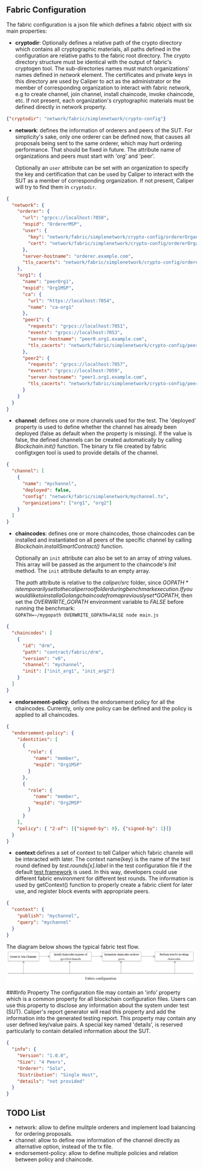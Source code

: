 ## Fabric Configuration
The fabric configuration is a json file which defines a fabric object with six main properties:

* **cryptodir**: Optionally defines a relative path of the crypto directory which contains all cryptographic materials, all paths defined in the configuration are relative paths to the fabric root directory. The crypto directory structure must be identical with the output of fabric's cryptogen tool. The sub-directories names must match organizations' names defined in *network* element. The certificates and private keys in this directory are used by Caliper to act as the administrator or the member of corresponding organization to interact with fabric network, e.g to create channel, join channel, install chaincode, invoke chaincode, etc. If not present, each organization's cryptographic materials must be defined directly in network property.        
 
```json
{"cryptodir": "network/fabric/simplenetwork/crypto-config"}
```

* **network**: defines the information of orderers and peers of the SUT. For simplicity's sake, only one orderer can be defined now, that causes all proposals being sent to the same orderer, which may hurt ordering performance. That should be fixed in future. The attribute name of organizations and peers must start with 'org' and 'peer'.

  Optionally an `user` attribute can be set with an organization to specify the key and certification that can be used by Caliper to interact with the SUT as a member of corresponding organization. If not present, Caliper will try to find them in `cryptodir`.

```json
{
  "network": {
    "orderer": {
      "url": "grpcs://localhost:7050",
      "mspid": "OrdererMSP",
      "user": {
        "key": "network/fabric/simplenetwork/crypto-config/ordererOrganizations/example.com/users/Admin@example.com/msp/keystore/be595291403ff68280a724d7e868521815ad9e2fc8c5486f6d7ce6b62d6357cd_sk",
        "cert": "network/fabric/simplenetwork/crypto-config/ordererOrganizations/example.com/users/Admin@example.com/msp/signcerts/Admin@example.com-cert.pem"
      },
      "server-hostname": "orderer.example.com",
      "tls_cacerts": "network/fabric/simplenetwork/crypto-config/ordererOrganizations/example.com/orderers/orderer.example.com/tls/ca.crt"
    },
    "org1": {
      "name": "peerOrg1",
      "mspid": "Org1MSP",
      "ca": {
        "url": "https://localhost:7054",
        "name": "ca-org1"
      },
      "peer1": {
        "requests": "grpcs://localhost:7051",
        "events": "grpcs://localhost:7053",
        "server-hostname": "peer0.org1.example.com",
        "tls_cacerts": "network/fabric/simplenetwork/crypto-config/peerOrganizations/org1.example.com/peers/peer0.org1.example.com/tls/ca.crt"
      },
      "peer2": {
        "requests": "grpcs://localhost:7057",
        "events": "grpcs://localhost:7059",
        "server-hostname": "peer1.org1.example.com",
        "tls_cacerts": "network/fabric/simplenetwork/crypto-config/peerOrganizations/org1.example.com/peers/peer1.org1.example.com/tls/ca.crt"
      }
    }
  }    
}
```    

* **channel**: defines one or more channels used for the test. The 'deployed' property is used to define whether the channel has already been deployed (false as default when the property is missing). If the value is false, the defined channels can be created automatically by calling *Blockchain.init()* function. The binary tx file created by fabric configtxgen tool is used to provide details of the channel. 
```json
{
  "channel": [
    {
      "name": "mychannel",
      "deployed": false,
      "config": "network/fabric/simplenetwork/mychannel.tx",
      "organizations": ["org1", "org2"]
    }
  ]
}
```

* **chaincodes**: defines one or more chaincodes, those chaincodes can be installed and instantiated on all peers of the specific channel by calling *Blockchain.installSmartContract()* function.  
  
  Optionally an `init` attribute can also be set to an array of *string* values. This array will be passed as the argument to the chaincode's *Init* method. The `init` attribute defaults to an empty array.
  
  The *path* attribute is relative to the *caliper/src* folder, since *$GOPATH* is temporarily set to the caliper root folder during benchmark execution. If you would like to install a Golang chaincode from a previously set *$GOPATH*, then set the *OVERWRITE_GOPATH* environment variable to *FALSE* before running the benchmark:  
  ```GOPATH=~/mygopath OVERWRITE_GOPATH=FALSE node main.js```
```json
{
  "chaincodes": [
    {
      "id": "drm", 
      "path": "contract/fabric/drm", 
      "version": "v0", 
      "channel": "mychannel",
      "init": ["init_arg1", "init_arg2"]
    }
  ]
}
```
* **endorsement-policy**: defines the endorsement policy for all the chaincodes. Currently, only one policy can be defined and the policy is applied to all chaincodes.    
```json
{
  "endorsement-policy": {
    "identities": [
      {
        "role": {
          "name": "member",
          "mspId": "Org1MSP"
        }
      },
      {
        "role": {
          "name": "member",
          "mspId": "Org2MSP"
        }
      }
    ],
    "policy": { "2-of": [{"signed-by": 0}, {"signed-by": 1}]}
  }
}
```

* **context**:defines a set of context to tell Caliper which fabric channle will be interacted with later. The context name(key) is the name of the test round defined by *test.rounds[x].label* in the test configuration file if the default [test framework](./Architecture.md#test-framework) is used. In this way, developers could use different fabric environment for different test rounds. The information is used by getContext() function to properly create a fabric client for later use, and register block events with appropriate peers.
```json
{
  "context": {
    "publish": "mychannel",
    "query": "mychannel"
  }
}
```

The diagram below shows the typical fabric test flow.
![Fabric-flow](./fabric-flow.png)

###Info Property
The configuration file may contain an 'info' property which is a common property for all blockchain configuration files. Users can use this property to disclose any information about the system under test (SUT). Caliper's report generator will read this property and add the information into the generated testing report. This property may contain any user defined key/value pairs. A special key named 'details', is reserved particularly to contain detailed information about the SUT.
```json
{
  "info": {
    "Version": "1.0.0",
    "Size": "4 Peers",
    "Orderer": "Solo",
    "Distribution": "Single Host",
    "details": "not provided"
  }
}
```



## TODO List
* network: allow to define mulitple orderers and implement load balancing for ordering proposals.
* channel: allow to define row information of the channel directly as alternative option, instead of the tx file.  
* endorsement-policy: allow to define multiple policies and relation between policy and chaincode.
